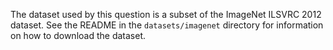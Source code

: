 The dataset used by this question is a subset of the ImageNet ILSVRC 2012 dataset. See the README in the `datasets/imagenet` directory for information on how to download the dataset.